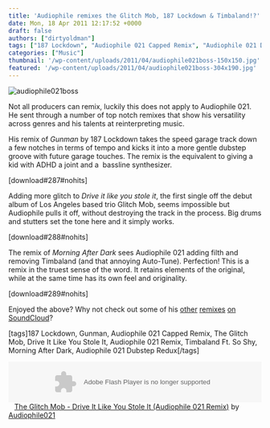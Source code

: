 ```yaml
---
title: 'Audiophile remixes the Glitch Mob, 187 Lockdown & Timbaland!?'
date: Mon, 18 Apr 2011 12:17:52 +0000
draft: false
authors: ["dirtyoldman"]
tags: ["187 Lockdown", "Audiophile 021 Capped Remix", "Audiophile 021 Dubstep Redux", "Audiophile 021 Remix", "Drive It Like You Stole It", "Gunman", "Morning After Dark", "The Glitch Mob", "Timbaland Ft. So Shy"]
categories: ["Music"]
thumbnail: '/wp-content/uploads/2011/04/audiophile021boss-150x150.jpg'
featured: '/wp-content/uploads/2011/04/audiophile021boss-304x190.jpg'
---
```


![](/wp-content/uploads/2011/04/audiophile021boss-e1303126584456.jpg "audiophile021boss")

Not all producers can remix, luckily this does not apply to Audiophile 021. He sent through a number of top notch remixes that show his versatility across genres and his talents at reinterpreting music.

His remix of _Gunman_ by 187 Lockdown takes the speed garage track down a few notches in terms of tempo and kicks it into a more gentle dubstep groove with future garage touches. The remix is the equivalent to giving a kid with ADHD a joint and a  bassline synthesizer.

\[download#287#nohits\]

Adding more glitch to _Drive it like you stole it_, the first single off the debut album of Los Angeles based trio Glitch Mob, seems impossible but Audiophile pulls it off, without destroying the track in the process. Big drums and stutters set the tone here and it simply works.

\[download#288#nohits\]

The remix of _Morning After Dark_ sees Audiophile 021 adding filth and removing Timbaland (and that annoying Auto-Tune). Perfection! This is a remix in the truest sense of the word. It retains elements of the original, while at the same time has its own feel and originality.

\[download#289#nohits\]

Enjoyed the above? Why not check out some of his [other](http://soundcloud.com/audiophile021/nit-grit-babylon-audiophile021-remix) [remixes](http://soundcloud.com/audiophile021/steve-lawler-gimme-some-more-audiophile-021-pushing-tin-remix) [on SoundCloud](http://soundcloud.com/audiophile021/eddie-amador-house-music-audiophile-021-bootleg)?

\[tags\]187 Lockdown, Gunman, Audiophile 021 Capped Remix, The Glitch Mob, Drive It Like You Stole It, Audiophile 021 Remix, Timbaland Ft. So Shy, Morning After Dark, Audiophile 021 Dubstep Redux\[/tags\]

<object height="81" width="100%"> <param name="movie" value="http://player.soundcloud.com/player.swf?url=http%3A%2F%2Fapi.soundcloud.com%2Ftracks%2F4581159&show\_comments=true&auto\_play=false&color=ff00ff"></param> <param name="allowscriptaccess" value="always"></param> <embed allowscriptaccess="always" height="81" src="http://player.soundcloud.com/player.swf?url=http%3A%2F%2Fapi.soundcloud.com%2Ftracks%2F4581159&show\_comments=true&auto\_play=false&color=ff00ff" type="application/x-shockwave-flash" width="100%"></embed> </object>   <span><a href="http://soundcloud.com/audiophile021/the-glitch-mob-drive-it-like-you-stole-it-audiophile-021-remix">The Glitch Mob - Drive It Like You Stole It (Audiophile 021 Remix)</a> by <a href="http://soundcloud.com/audiophile021">Audiophile021</a></span>